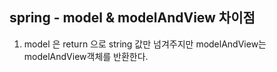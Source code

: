 
## spring - model & modelAndView 차이점

1. model 은 return 으로 string 값만 넘겨주지만 modelAndView는 modelAndView객체를 반환한다.
